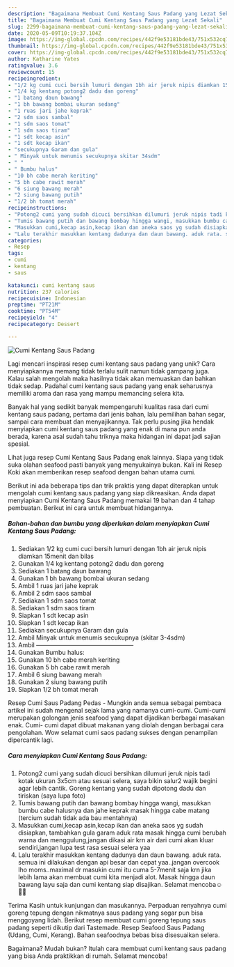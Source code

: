 ```yaml
---
description: "Bagaimana Membuat Cumi Kentang Saus Padang yang Lezat Sekali"
title: "Bagaimana Membuat Cumi Kentang Saus Padang yang Lezat Sekali"
slug: 2299-bagaimana-membuat-cumi-kentang-saus-padang-yang-lezat-sekali
date: 2020-05-09T10:19:37.104Z
image: https://img-global.cpcdn.com/recipes/442f9e53181bde43/751x532cq70/cumi-kentang-saus-padang-foto-resep-utama.jpg
thumbnail: https://img-global.cpcdn.com/recipes/442f9e53181bde43/751x532cq70/cumi-kentang-saus-padang-foto-resep-utama.jpg
cover: https://img-global.cpcdn.com/recipes/442f9e53181bde43/751x532cq70/cumi-kentang-saus-padang-foto-resep-utama.jpg
author: Katharine Yates
ratingvalue: 3.6
reviewcount: 15
recipeingredient:
- "1/2 kg cumi cuci bersih lumuri dengan 1bh air jeruk nipis diamkan 15menit dan bilas"
- "1/4 kg kentang potong2 dadu dan goreng"
- "1 batang daun bawang"
- "1 bh bawang bombai ukuran sedang"
- "1 ruas jari jahe keprak"
- "2 sdm saos sambal"
- "1 sdm saos tomat"
- "1 sdm saos tiram"
- "1 sdt kecap asin"
- "1 sdt kecap ikan"
- "secukupnya Garam dan gula"
- " Minyak untuk menumis secukupnya skitar 34sdm"
- " "
- " Bumbu halus"
- "10 bh cabe merah keriting"
- "5 bh cabe rawit merah"
- "6 siung bawang merah"
- "2 siung bawang putih"
- "1/2 bh tomat merah"
recipeinstructions:
- "Potong2 cumi yang sudah dicuci bersihkan dilumuri jeruk nipis tadi kotak ukuran 3x5cm atau sesuai selera, saya bikin salur2 wajik begini agar lebih cantik. Goreng kentang yang sudah dipotong dadu dan tiriskan (saya lupa foto)"
- "Tumis bawang putih dan bawang bombay hingga wangi, masukkan bumbu cabe halusnya dan jahe keprak masak hingga cabe matang (tercium sudah tidak ada bau mentahnya)"
- "Masukkan cumi,kecap asin,kecap ikan dan aneka saos yg sudah disiapkan, tambahkan gula garam aduk rata masak hingga cumi berubah warna dan menggulung,jangan dikasi air krn air dari cumi akan kluar sendiri,jangan lupa test rasa sesuai selera yaa"
- "Lalu terakhir masukkan kentang dadunya dan daun bawang. aduk rata. semua ini dilakukan dengan api besar dan cepat yaa..jangan overcook lho moms..maximal dr masukin cumi itu cuma 5-7menit saja krn jika lebih lama akan membuat cumi kita menjadi alot. Masak hingga daun bawang layu saja dan cumi kentang siap disajikan. Selamat mencoba☺️🙏🏻"
categories:
- Resep
tags:
- cumi
- kentang
- saus

katakunci: cumi kentang saus 
nutrition: 237 calories
recipecuisine: Indonesian
preptime: "PT21M"
cooktime: "PT54M"
recipeyield: "4"
recipecategory: Dessert

---
```



![Cumi Kentang Saus Padang](https://img-global.cpcdn.com/recipes/442f9e53181bde43/751x532cq70/cumi-kentang-saus-padang-foto-resep-utama.jpg)

Lagi mencari inspirasi resep cumi kentang saus padang yang unik? Cara menyiapkannya memang tidak terlalu sulit namun tidak gampang juga. Kalau salah mengolah maka hasilnya tidak akan memuaskan dan bahkan tidak sedap. Padahal cumi kentang saus padang yang enak seharusnya memiliki aroma dan rasa yang mampu memancing selera kita.

Banyak hal yang sedikit banyak mempengaruhi kualitas rasa dari cumi kentang saus padang, pertama dari jenis bahan, lalu pemilihan bahan segar, sampai cara membuat dan menyajikannya. Tak perlu pusing jika hendak menyiapkan cumi kentang saus padang yang enak di mana pun anda berada, karena asal sudah tahu triknya maka hidangan ini dapat jadi sajian spesial.

Lihat juga resep Cumi Kentang Saus Padang enak lainnya. Siapa yang tidak suka olahan seafood pasti banyak yang menyukainya bukan. Kali ini Resep Koki akan memberikan resep seafood dengan bahan utama cumi.


Berikut ini ada beberapa tips dan trik praktis yang dapat diterapkan untuk mengolah cumi kentang saus padang yang siap dikreasikan. Anda dapat menyiapkan Cumi Kentang Saus Padang memakai 19 bahan dan 4 tahap pembuatan. Berikut ini cara untuk membuat hidangannya.

<!--inarticleads1-->

##### Bahan-bahan dan bumbu yang diperlukan dalam menyiapkan Cumi Kentang Saus Padang:

1. Sediakan 1/2 kg cumi cuci bersih lumuri dengan 1bh air jeruk nipis diamkan 15menit dan bilas
1. Gunakan 1/4 kg kentang potong2 dadu dan goreng
1. Sediakan 1 batang daun bawang
1. Gunakan 1 bh bawang bombai ukuran sedang
1. Ambil 1 ruas jari jahe keprak
1. Ambil 2 sdm saos sambal
1. Sediakan 1 sdm saos tomat
1. Sediakan 1 sdm saos tiram
1. Siapkan 1 sdt kecap asin
1. Siapkan 1 sdt kecap ikan
1. Sediakan secukupnya Garam dan gula
1. Ambil  Minyak untuk menumis secukupnya (skitar 3-4sdm)
1. Ambil  ————————————————
1. Gunakan  Bumbu halus:
1. Gunakan 10 bh cabe merah keriting
1. Gunakan 5 bh cabe rawit merah
1. Ambil 6 siung bawang merah
1. Gunakan 2 siung bawang putih
1. Siapkan 1/2 bh tomat merah


Resep Cumi Saus Padang Pedas - Mungkin anda semua sebagai pembaca artikel ini sudah mengenal sejak lama yang namanya cumi-cumi. Cumi-cumi merupakan golongan jenis seafood yang dapat dijadikan berbagai masakan enak. Cumi- cumi dapat dibuat makanan yang diolah dengan berbagai cara pengolahan. Wow selamat cumi saos padang sukses dengan penampilan dipercantik lagi. 

<!--inarticleads2-->

##### Cara menyiapkan Cumi Kentang Saus Padang:

1. Potong2 cumi yang sudah dicuci bersihkan dilumuri jeruk nipis tadi kotak ukuran 3x5cm atau sesuai selera, saya bikin salur2 wajik begini agar lebih cantik. Goreng kentang yang sudah dipotong dadu dan tiriskan (saya lupa foto)
1. Tumis bawang putih dan bawang bombay hingga wangi, masukkan bumbu cabe halusnya dan jahe keprak masak hingga cabe matang (tercium sudah tidak ada bau mentahnya)
1. Masukkan cumi,kecap asin,kecap ikan dan aneka saos yg sudah disiapkan, tambahkan gula garam aduk rata masak hingga cumi berubah warna dan menggulung,jangan dikasi air krn air dari cumi akan kluar sendiri,jangan lupa test rasa sesuai selera yaa
1. Lalu terakhir masukkan kentang dadunya dan daun bawang. aduk rata. semua ini dilakukan dengan api besar dan cepat yaa..jangan overcook lho moms..maximal dr masukin cumi itu cuma 5-7menit saja krn jika lebih lama akan membuat cumi kita menjadi alot. Masak hingga daun bawang layu saja dan cumi kentang siap disajikan. Selamat mencoba☺️🙏🏻


Terima Kasih untuk kunjungan dan masukannya. Perpaduan renyahnya cumi goreng tepung dengan nikmatnya saus padang yang segar pun bisa menggoyang lidah. Berikut resep membuat cumi goreng tepung saus padang seperti dikutip dari Tastemade. Resep Seafood Saus Padang (Udang, Cumi, Kerang). Bahan seafoodnya bebas bisa disesuaikan selera. 

Bagaimana? Mudah bukan? Itulah cara membuat cumi kentang saus padang yang bisa Anda praktikkan di rumah. Selamat mencoba!
